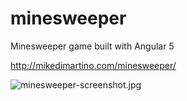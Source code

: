 # minesweeper
Minesweeper game built with Angular 5

http://mikedimartino.com/minesweeper/

![minesweeper-screenshot.jpg](http://mikedimartino.com/images/minesweeper/minesweeper.jpg)
